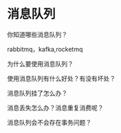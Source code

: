 # 消息队列

你知道哪些消息队列？

rabbitmq，kafka,rocketmq

为什么要使用消息队列？

使用消息队列有什么好处？有没有坏处？

消息队列挂了怎么办？

消息丢失怎么办？消息重复消费呢？

消息队列会不会存在事务问题？